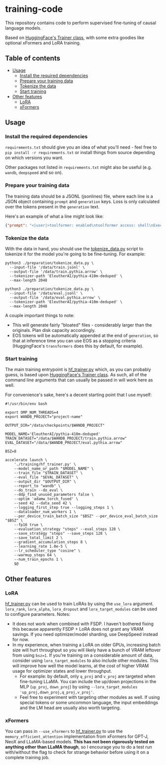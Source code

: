 # training-code

This repository contains code to perform supervised fine-tuning of causal language models.

Based on [HuggingFace's Trainer class](https://huggingface.co/docs/transformers/main_classes/trainer), with some extra goodies like optional xFormers and LoRA training.

## Table of contents

- [Usage](#usage)
  - [Install the required dependencies](#install-the-required-dependencies)
  - [Prepare your training data](#prepare-your-training-data)
  - [Tokenize the data](#tokenize-the-data)
  - [Start training](#start-training)
- [Other features](#other-features)
  - [LoRA](#lora)
  - [xFormers](#xformers)

## Usage

### Install the required dependencies

`requirements.txt` should give you an idea of what you'll need - feel free to `pip install -r requirements.txt` or install things from source depending on which versions you want.

Other packages not listed in `requirements.txt` might also be useful (e.g. `wandb`, `deepspeed` and so on).

### Prepare your training data

The training data should be a JSONL (jsonlines) file, where each line is a JSON object containing `prompt` and `generation` keys. Loss is only calculated over the tokens present in the `generation` text.

Here's an example of what a line might look like:

```json
{"prompt": "<|user|>toolformer: enabled\ntoolformer access: shell\nExecutes commands in a terminal. Input should be valid commands, and the output will be any output from running that command.\nshell(shellcommand)\nHow many lines are in the file 'file.txt'?<|model|>","generation": "There are shell('wc -l file.txt') lines in the file 'file.txt'."}
```

### Tokenize the data

With the data in hand, you should use the [tokenize_data.py](./preparation/tokenize_data.py) script to tokenize it for the model you're going to be fine-tuning. For example:

```shell
python3 ./preparation/tokenize_data.py \
  --input-file '/data/train.jsonl' \
  --output-file '/data/train.pythia.arrow' \
  --tokenizer-path 'EleutherAI/pythia-410m-deduped' \
  --max-length 2048

python3 ./preparation/tokenize_data.py \
  --input-file '/data/eval.jsonl' \
  --output-file '/data/eval.pythia.arrow' \
  --tokenizer-path 'EleutherAI/pythia-410m-deduped' \
  --max-length 2048
```

A couple important things to note:

- This will generate fairly "bloated" files - considerably larger than the originals. Plan disk capacity accordingly.
- EOS tokens will be automatically appended at the end of `generation`, so that at inference time you can use EOS as a stopping criteria (HuggingFace's `transformers` does this by default, for example).

### Start training

The main training entrypoint is [hf_trainer.py](./training/hf_trainer.py) which, as you can probably guess, is based upon [HuggingFace's Trainer class](https://huggingface.co/docs/transformers/main_classes/trainer). As such, all of the command line arguments that can usually be passed in will work here as well.

For convenience's sake, here's a decent starting point that I use myself:

```shell
#!/usr/bin/env bash

export OMP_NUM_THREADS=4
export WANDB_PROJECT="project-name"

OUTPUT_DIR="/data/checkpoints/$WANDB_PROJECT"

MODEL_NAME='EleutherAI/pythia-410m-deduped'
TRAIN_DATASET="/data/$WANDB_PROJECT/train.pythia.arrow"
EVAL_DATASET="/data/$WANDB_PROJECT/eval.pythia.arrow"

BSZ=8

accelerate launch \
    './training/hf_trainer.py' \
    --model_name_or_path "$MODEL_NAME" \
    --train_file "$TRAIN_DATASET" \
    --eval_file "$EVAL_DATASET" \
    --output_dir "$OUTPUT_DIR" \
    --report_to "wandb" \
    --do_train --do_eval \
    --ddp_find_unused_parameters false \
    --optim 'adamw_torch_fused' \
    --seed 42 --data_seed 42 \
    --logging_first_step true --logging_steps 1 \
    --dataloader_num_workers 1 \
    --per_device_train_batch_size "$BSZ" --per_device_eval_batch_size "$BSZ" \
    --fp16 true \
    --evaluation_strategy "steps" --eval_steps 128 \
    --save_strategy "steps" --save_steps 128 \
    --save_total_limit 2 \
    --gradient_accumulation_steps 8 \
    --learning_rate 1.0e-5 \
    --lr_scheduler_type "cosine" \
    --warmup_steps 64 \
    --num_train_epochs 1 \
    $@
```

## Other features

### LoRA

[hf_trainer.py](./training/hf_trainer.py) can be used to train LoRAs by using the `use_lora` argument. `lora_rank`, `lora_alpha`, `lora_dropout` and `lora_target_modules` can be used to configure parameters. Notes:

- It does not work when combined with FSDP. I haven't bothered fixing this because apparently FSDP + LoRA does not grant any VRAM savings. If you need optimizer/model sharding, use DeepSpeed instead for now.
- In my experience, when training a LoRA on older GPUs, increasing batch size will hurt throughput so you will likely have a bunch of VRAM leftover from using `bsz=1`. If you're training on a considerable amount of data, consider using `lora_target_modules` to also include other modules. This will improve how well the model learns, at the cost of higher VRAM usage for optimizer states and lower throughput.
  - For example: by default, only `q_proj` and `v_proj` are targeted when fine-tuning LLaMA. You can include the up/down projections in the MLP (`up_proj`, `down_proj`) by using `--lora_target_modules 'up_proj,down_proj,q_proj,v_proj'`.
  - Feel free to experiment with targeting other modules as well. If using special tokens or some uncommon language, the input embeddings and the LM head are usually also worth targeting.

### xFormers

You can pass in `--use_xformers` to [hf_trainer.py](./training/hf_trainer.py) to use the `memory_efficient_attention` implementation from xFormers for GPT-J, NeoX and LLaMA-based models. **This has not been rigorously tested on anything other than LLaMA though**, so I encourage you to do a test run with/without the flag to check for strange behavior before using it on a complete training job.
